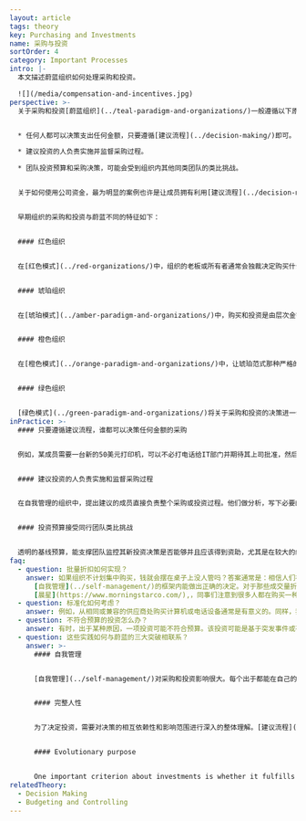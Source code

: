 ```yaml
---
layout: article
tags: theory
key: Purchasing and Investments
name: 采购与投资
sortOrder: 4
category: Important Processes
intro: |-
  本文描述蔚蓝组织如何处理采购和投资。

  ![](/media/compensation-and-incentives.jpg)
perspective: >-
  关于采购和投资[蔚蓝组织](../teal-paradigm-and-organizations/)一般遵循以下原则：


  * 任何人都可以决策支出任何金额，只要遵循[建议流程](../decision-making/)即可。

  * 建议投资的人负责实施并监督采购过程。

  * 团队投资预算和采购决策，可能会受到组织内其他同类团队的类比挑战。


  关于如何使用公司资金，最为明显的案例也许是让成员拥有利用[建议流程](../decision-making/)做出决策的权力。在[自我管理](../self-management/)的组织中，不存在授权限制，也没有专门的采购部门。成员或团队可以在不需要任何人批准的前提下，通过自发分析，制定必要的规范，访问供应商并与之谈判，甚至在需要时从银行获得融资。


  早期组织的采购和投资与蔚蓝不同的特征如下：


  #### 红色组织


  在[红色模式](../red-organizations/)中，组织的老板或所有者通常会独裁决定购买什么或投资哪里。通常没有正式的文件化过程。投资是基于老板的偏好，甚至是冲动性的。


  #### 琥珀组织


  在[琥珀模式](../amber-paradigm-and-organizations/)中，购买和投资是由层次金字塔结构中高层的专门成员，按照简单但严格的规则进行决策。伴随着中长期规划的引入和实施，投资不再像红色那么冲动。采购本身可以在组织的较低层次进行，只要遵循预制的规则。通常设计一些确保遵守这些规则的控制机制。


  #### 橙色组织


  在[橙色模式](../orange-paradigm-and-organizations/)中，让琥珀范式那种严格的规则变得更加开放和流动。为了支持创新，出现了可以质疑或改变规则的可能性。组织的部分部门可以得到授权自行决定在给定预算范围内的采购和投资。这种 [橙色的突破性自我责任制](../orange-paradigm-and-organizations/)，是将投资决策分配到组织内部（例如项目中）以实现更多更快创新的重要一步。在橙色组织，分布式投资决策是可以接受的，只要能遵循最高管理层制定的总体方向，团队能达成预期结果即可。一个经理的授权可能被定义在10万美元之内，经理要花费10万美元以上就需要上司批准。无论金额多少，采购订单通常必须通过一个中央采购部门集中实施，该部门负责协调与供应商的关系并进行谈判。


  #### 绿色组织


  [绿色模式](../green-paradigm-and-organizations/)将关于采购和投资的决策进一步推到了一线成员身上。[橙色组织](../orange-paradigm-and-organizations/)那种自上而下的规划，在绿色中通过采用运营专家支撑的自下而上流程而得到丰富。[绿色的突破性授权机制](../green-paradigm-and-organizations/)可以激发团队的创造力和责任感，在预算范围内和组织的价值体系内，授予团队层面的购买或投资决策权得到了扩展。大多数组织仍然设有授权限制。绿色引入了更加去中心化或更分布式的采购过程（通常由软件工具支持），用来加快决策过程，并提高运营团队的灵活性。
inPractice: >-
  #### 只要遵循建议流程，谁都可以决策任何金额的采购


  例如，某成员需要一台新的50美元打印机，可以不必打电话给IT部门并期待其上司批准，然后等上几天或几周收到打印机。他可以直接到特定的商店或网站购买打印机。原则上，任何人都可以花任何数量的钱，前提是他在做决定之前征求了必要的建议；购买规模越大，通常参与[建议流程](../decision-making/)的人就越多。在等级制组织中，当工程师通过分析选择机器型号时，工人经常会不喜欢新机器，于是会在学习如何操作新机器时拖拖拉拉。如果是一线采用自己选择的型号，就不会有这种对改变的阻力。不同组织在如何实施建议流程方面可能会有所不同，有些组织采用正式的书面规则，另一些组织则采用非正式的临时方式。但无论最终选择何种具体做法，本质都是基于透明度和信任。


  #### 建议投资的人负责实施和监督采购过程


  在自我管理的组织中，提出建议的成员直接负责整个采购或投资过程。他们做分析，写下必要的规格，访问供应商并与其谈判，并在需要时从银行获得资金。这并不一定意味着发起者一定要亲身去完成所有的步骤，但至少他自始至终都要负起责任。


  #### 投资预算接受同行团队类比挑战


  透明的基线预算，能支撑团队监控其新投资决策是否能够并且应该得到资助，尤其是在较大的组织中更是如此。蔚蓝组织的不同之处是，投资预算不是由更高级别的管理层负责提出或确认批准。投资决策在团队中自然出现。团队基于面向实际情况的假设，决定在某个计划期间需要购买什么。如果收集到的数据能与收入预期持平并且看起来合理，就可以确定这个投资预算。只要实施了[建议流程](../decision-making/)，任何符合建议流程的投资决策都不需要进一步调查或批准。比如，[晨星公司](https://www.morningstarco.com/)每年都会举行密集的预算规划会议，每个团队都会向一组同类团队提出投资计划，征求他们的建议。成果不佳的团队可能会面临这样的挑战：他们被督促反思，增加投资是否真是解决眼前课题的最佳方式。
faq:
  - question: 批量折扣如何实现？
    answer: 如果组织不计划集中购买，钱就会摆在桌子上没人管吗？答案通常是：相信人们在
      [自我管理](../self-management/)的框架内能做出正确的决定。对于那些成交量折扣大到不容放弃的商品，从同一家供应商购买的不同特点同事会自动选择协作，以最大限度地提高购买力。在一家番茄加工公司
      [晨星](https://www.morningstarco.com/),，同事们注意到很多人都在购买一种可以防止螺母和螺栓意外松动的螺纹锁固胶，有几十种不同的规格和不同的供应商。分散采购不仅损失了大量的折扣，而且不协调的采购产生了不必要的官僚作风，因为食品行业的法规要求工人们在材料安全数据表中，认真跟踪每一种螺纹锁固胶的规格。于是某个时候，一名工人建议说，自己可以每季度在工厂里走一次，问问同事们是否想通过自己来订购这个商品。另一个类似的解决方案也自然的出现在购买包装材料方面，其数量折扣也得到迅速增加。当协作带来价值时，人们就自主的启动协作。
  - question: 标准化如何考虑？
    answer: 例如，从相同或兼容的供应商处购买计算机或电话设备通常是有意义的。同样，我们可以简单地信任[建议流程](../decision-making/)的自动功效。一个秘书如果要给自己买一台新电脑，除非她非常精通硬件和软件规格，否则她很可能会向知识渊博的成员寻求建议，以确保该电脑更容易适配于其他IT设备。在这种情况下，没有必要由中央部门强制指定行动标准。在更复杂的情况下需要指定标准时，必会有人站出来召集一个小组来调查此事并定义标准。
  - question: 不符合预算的投资怎么办？
    answer: 有时，出于某种原因，一项投资可能不符合预算。该投资可能是基于突发事件或有价值的机会。与[橙色组织](../orange-paradigm-and-organizations/)不同，自发投资应遵循蔚蓝模式。即通过[建议流程](../decision-making/)处理此类情况。如果某个部门或团体需要增加预算拨款，他们可以向其他团体寻求支持，会有些团体（感觉到这能更好的服务组织目标而）愿意从自己的预算中拿出一部分支援盟友。他们会提出和回答具有挑战性的问题，但最后应将由各小组代表的集体智慧作出决策。
  - question: 这些实践如何与蔚蓝的三大突破相联系？
    answer: >-
      #### 自我管理


      [自我管理](../self-management/)对采购和投资影响很大。每个出于都能在自己的工作环境中自主采取行动和创新。投资倡议从需要的地方开始启动。[建议流程](../decision-making/)能通过集体智慧帮助决策者加深对该投资带来影响的理解。由于规格是源于用户的制定和需求，因此采购责任的一线化，更容易保证户对所购买的产品更加满意。


      #### 完整人性


      为了决定投资，需要对决策的相互依赖性和影响范围进行深入的整体理解。[建议流程](../decision-making/)为投资的影响分析创造了广泛的透明度。尤其是在资金量较大的情况下，了解公司的财务状况以及该投资对其他人的整体影响，是非常必要的。


      #### Evolutionary purpose


      One important criterion about investments is whether it fulfills an [evolutionary purpose](../evolutionary-purpose/). Distributed investment decisions empower those sensing the organization's purpose to act in a way to serve that purpose.
relatedTheory:
  - Decision Making
  - Budgeting and Controlling
---
```

